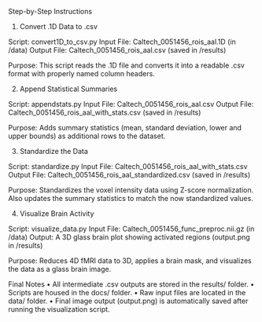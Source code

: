 Step-by-Step Instructions

1. Convert .1D Data to .csv

Script: convert1D_to_csv.py
Input File: Caltech_0051456_rois_aal.1D (in /data)
Output File: Caltech_0051456_rois_aal.csv (saved in /results)

Purpose: This script reads the .1D file and converts it into a readable .csv format with properly named column headers.

2. Append Statistical Summaries

Script: appendstats.py
Input File: Caltech_0051456_rois_aal.csv
Output File: Caltech_0051456_rois_aal_with_stats.csv (saved in /results)

Purpose: Adds summary statistics (mean, standard deviation, lower and upper bounds) as additional rows to the dataset.

3. Standardize the Data

Script: standardize.py
Input File: Caltech_0051456_rois_aal_with_stats.csv
Output File: Caltech_0051456_rois_aal_standardized.csv (saved in /results)

Purpose: Standardizes the voxel intensity data using Z-score normalization. Also updates the summary statistics to match the now standardized values. 

4. Visualize Brain Activity

Script: visualize_data.py
Input File: Caltech_0051456_func_preproc.nii.gz (in /data)
Output: A 3D glass brain plot showing activated regions (output.png in /results)

Purpose: Reduces 4D fMRI data to 3D, applies a brain mask, and visualizes the data as a glass brain image.

Final Notes
	•	All intermediate .csv outputs are stored in the results/ folder.
	•	Scripts are housed in the docs/ folder.
	•	Raw input files are located in the data/ folder.
	•	Final image output (output.png) is automatically saved after running the visualization script.